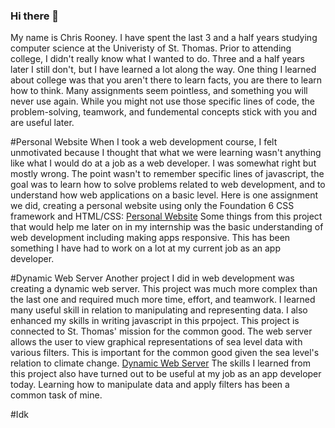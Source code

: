### Hi there 👋

My name is Chris Rooney. I have spent the last 3 and a half years studying computer science at the Univeristy of St. Thomas. Prior to attending college, I didn't really know what I wanted to do. Three and a half years later I still don't, but I have learned a lot along the way. One thing I learned about college was that you aren't there to learn facts, you are there to learn how to think. Many assignments seem pointless, and something you will never use again. While you might not use those specific lines of code, the problem-solving, teamwork, and fundemental concepts stick with you and are useful later. 

#Personal Website
When I took a web development course, I felt unmotivated because I thought that what we were learning wasn't anything like what I would do at a job as a web developer. I was somewhat right but mostly wrong. The point wasn't to remember specific lines of javascript, the goal was to learn how to solve problems related to web development, and to understand how web applications on a basic level. 
Here is one assignment we did, creating a personal website using only the Foundation 6 CSS framework and HTML/CSS: [Personal Website](https://github.com/chrisroon/chrisroon.github.io)
Some things from this project that would help me later on in my internship was the basic understanding of web development including making apps responsive. This has been something I have had to work on a lot at my current job as an app developer.

#Dynamic Web Server
Another project I did in web development was creating a dynamic web server. This project was much more complex than the last one and required much more time, effort, and teamwork. I learned many useful skill in relation to manipulating and representing data. I also enhanced my skills in writing javascript in this prpoject. This project is connected to St. Thomas' mission for the common good. The web server allows the user to view graphical representations of sea level data with various filters. This is important for the common good given the sea level's relation to climate change.
[Dynamic Web Server](https://github.com/chrisroon/dynamic-web-server)
The skills I learned from this project also have turned out to be useful at my job as an app developer today. Learning how to manipulate data and apply filters has been a common task of mine.

#Idk

